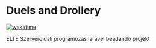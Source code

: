 # Duels and Drollery

[![wakatime](https://wakatime.com/badge/user/018daded-2094-40ed-bf5b-289e1f49a57a/project/018ed848-3cdc-4495-905d-23a67f68b9f4.svg)](https://wakatime.com/badge/user/018daded-2094-40ed-bf5b-289e1f49a57a/project/018ed848-3cdc-4495-905d-23a67f68b9f4)

ELTE Szerveroldali programozás laravel beadandó projekt
